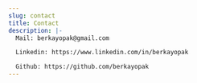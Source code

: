 ```yaml
---
slug: contact
title: Contact
description: |-
  Mail: berkayopak@gmail.com

  Linkedin: https://www.linkedin.com/in/berkayopak

  Github: https://github.com/berkayopak
---
```

